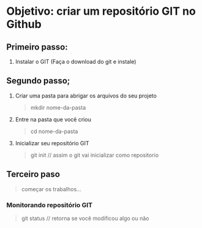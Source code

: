 # Objetivo: criar um repositório GIT no Github

## Primeiro passo: 
1. Instalar o GIT (Faça o download do git e instale)

## Segundo passo;
1. Criar uma pasta para abrigar os arquivos do seu projeto
    > mkdir nome-da-pasta

2. Entre na pasta que você criou 
    >cd nome-da-pasta

3. Inicializar seu repositório GIT
    > git init  // assim o git vai inicializar como repositorio

## Terceiro paso
> começar os trabalhos... 

### Monitorando repositório GIT
> git status // retorna se você modificou algo ou não
